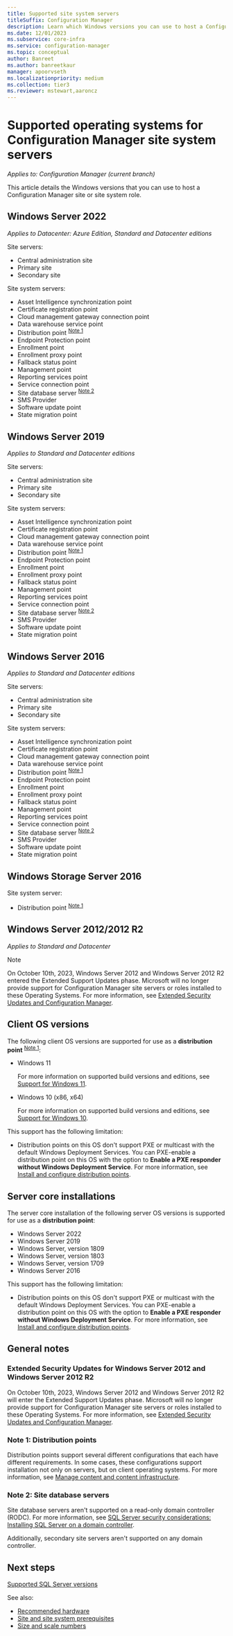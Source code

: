 ```yaml
---
title: Supported site system servers
titleSuffix: Configuration Manager
description: Learn which Windows versions you can use to host a Configuration Manager site or site system role.
ms.date: 12/01/2023
ms.subservice: core-infra
ms.service: configuration-manager
ms.topic: conceptual
author: Banreet
ms.author: banreetkaur
manager: apoorvseth
ms.localizationpriority: medium
ms.collection: tier3
ms.reviewer: mstewart,aaroncz 
---
```


# Supported operating systems for Configuration Manager site system servers

*Applies to: Configuration Manager (current branch)*

This article details the Windows versions that you can use to host a Configuration Manager site or site system role.

## Windows Server 2022

_Applies to Datacenter: Azure Edition, Standard and Datacenter editions_

Site servers:

- Central administration site
- Primary site
- Secondary site

Site system servers:

- Asset Intelligence synchronization point
- Certificate registration point
- Cloud management gateway connection point
- Data warehouse service point
- Distribution point <sup>[Note 1](#bkmk_note1)</sup>
- Endpoint Protection point
- Enrollment point
- Enrollment proxy point
- Fallback status point
- Management point
- Reporting services point
- Service connection point
- Site database server <sup>[Note 2](#bkmk_note2)</sup>
- SMS Provider
- Software update point
- State migration point

## Windows Server 2019

_Applies to Standard and Datacenter editions_

Site servers:

- Central administration site
- Primary site
- Secondary site

Site system servers:

- Asset Intelligence synchronization point
- Certificate registration point
- Cloud management gateway connection point
- Data warehouse service point
- Distribution point <sup>[Note 1](#bkmk_note1)</sup>
- Endpoint Protection point
- Enrollment point
- Enrollment proxy point
- Fallback status point
- Management point
- Reporting services point
- Service connection point
- Site database server <sup>[Note 2](#bkmk_note2)</sup>
- SMS Provider
- Software update point
- State migration point

## Windows Server 2016

_Applies to Standard and Datacenter editions_

Site servers:

- Central administration site
- Primary site
- Secondary site

Site system servers:

- Asset Intelligence synchronization point
- Certificate registration point
- Cloud management gateway connection point
- Data warehouse service point
- Distribution point <sup>[Note 1](#bkmk_note1)</sup>
- Endpoint Protection point
- Enrollment point
- Enrollment proxy point
- Fallback status point
- Management point
- Reporting services point
- Service connection point
- Site database server <sup>[Note 2](#bkmk_note2)</sup>
- SMS Provider
- Software update point
- State migration point

## Windows Storage Server 2016

Site system server:

- Distribution point <sup>[Note 1](#bkmk_note1)</sup>

## Windows Server 2012/2012 R2

_Applies to Standard and Datacenter_ 

> [!NOTE]
> On October 10th, 2023, Windows Server 2012 and Windows Server 2012 R2 entered the Extended Support Updates phase. Microsoft will no longer provide support for Configuration Manager site servers or roles installed to these Operating Systems. For more information, see [Extended Security Updates and Configuration Manager](supported-operating-systems-for-clients-and-devices.md#bkmk_ESU).

## Client OS versions

The following client OS versions are supported for use as a **distribution point** <sup>[Note 1](#bkmk_note1)</sup>:

- Windows 11 

    For more information on supported build versions and editions, see [Support for Windows 11](support-for-windows-11.md).

- Windows 10 (x86, x64)

    For more information on supported build versions and editions, see [Support for Windows 10](support-for-windows-10.md).

This support has the following limitation:

- Distribution points on this OS don't support PXE or multicast with the default Windows Deployment Services. You can PXE-enable a distribution point on this OS with the option to **Enable a PXE responder without Windows Deployment Service**. For more information, see [Install and configure distribution points](../../servers/deploy/configure/install-and-configure-distribution-points.md#bkmk_config-pxe).

## Server core installations

The server core installation of the following server OS versions is supported for use as a **distribution point**:

- Windows Server 2022
- Windows Server 2019
- Windows Server, version 1809
- Windows Server, version 1803
- Windows Server, version 1709
- Windows Server 2016

This support has the following limitation:

- Distribution points on this OS don't support PXE or multicast with the default Windows Deployment Services. You can PXE-enable a distribution point on this OS with the option to **Enable a PXE responder without Windows Deployment Service**. For more information, see [Install and configure distribution points](../../servers/deploy/configure/install-and-configure-distribution-points.md#bkmk_config-pxe).

## General notes

### Extended Security Updates for Windows Server 2012 and Windows Server 2012 R2

On October 10th, 2023, Windows Server 2012 and Windows Server 2012 R2 will enter the Extended Support Updates phase. Microsoft will no longer provide support for Configuration Manager site servers or roles installed to these Operating Systems. For more information, see [Extended Security Updates and Configuration Manager](supported-operating-systems-for-clients-and-devices.md#bkmk_ESU).

### <a name="bkmk_note1"></a> Note 1: Distribution points

Distribution points support several different configurations that each have different requirements. In some cases, these configurations support installation not only on servers, but on client operating systems. For more information, see [Manage content and content infrastructure](../../servers/deploy/configure/manage-content-and-content-infrastructure.md).

### <a name="bkmk_note2"></a> Note 2: Site database servers

Site database servers aren't supported on a read-only domain controller (RODC). For more information, see [SQL Server security considerations: Installing SQL Server on a domain controller](/sql/sql-server/install/security-considerations-for-a-sql-server-installation#Install_DC).

Additionally, secondary site servers aren't supported on any domain controller.

## Next steps

[Supported SQL Server versions](support-for-sql-server-versions.md)

See also:

- [Recommended hardware](recommended-hardware.md)
- [Site and site system prerequisites](site-and-site-system-prerequisites.md)
- [Size and scale numbers](size-and-scale-numbers.md)
